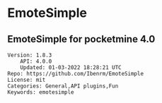 # EmoteSimple
## EmoteSimple for pocketmine 4.0
```properties
Version: 1.8.3
    API: 4.0.0
    Updated: 01-03-2022 18:28:21 UTC
Repo: https://github.com/Ibenrm/EmoteSimple
License: mit
Categories: General,API plugins,Fun
Keywords: emotesimple
```